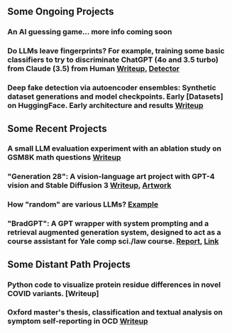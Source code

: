 ## Some Ongoing Projects

### An AI guessing game... more info coming soon 

### Do LLMs leave fingerprints? For example, training some basic classifiers to try to discriminate ChatGPT (4o and 3.5 turbo) from Claude (3.5) from Human [Writeup](LLMsFinal.pdf), [Detector](https://huggingface.co/spaces/datboyalex/LLM_movie_review_detector) 

### Deep fake detection via autoencoder ensembles: Synthetic dataset generations and model checkpoints. Early [Datasets] on HuggingFace. Early architecture and results [Writeup](ae_writeup.pdf)

## Some Recent Projects

### A small LLM evaluation experiment with an ablation study on GSM8K math questions [Writeup](Ablation.pdf)

### "Generation 28": A vision-language art project with GPT-4 vision and Stable Diffusion 3 [Writeup](Write-up.pdf), [Artwork](EH28.mp4)

### How "random" are various LLMs? [Example](digits.png)

### "BradGPT": A GPT wrapper with system prompting and a retrieval augmented generation system, designed to act as a course assistant for Yale comp sci./law course. [Report](BradGPT.pdf), [Link](https://huggingface.co/spaces/datboyalex/bradgpt)

## Some Distant Path Projects

### Python code to visualize protein residue differences in novel COVID variants. [Writeup]

### Oxford master's thesis, classification and textual analysis on symptom self-reporting in OCD [Writeup](Thesis.pdf)
